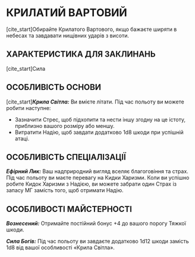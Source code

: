 ﻿# КРИЛАТИЙ ВАРТОВИЙ

[cite_start]Обирайте Крилатого Вартового, якщо бажаєте ширяти в небесах та завдавати нищівних ударів з висоти. 

## ХАРАКТЕРИСТИКА ДЛЯ ЗАКЛИНАНЬ

[cite_start]Сила 

## ОСОБЛИВІСТЬ ОСНОВИ

[cite_start]***Крила Світла:*** Ви вмієте літати.  Під час польоту ви можете робити наступне:

- Зазначити Стрес, щоб підхопити та нести іншу згодну на це істоту, приблизно вашого розміру або меншу. 
- Витратити Надію, щоб завдати додатково 1d8 шкоди при успішній атаці. 

## ОСОБЛИВІСТЬ СПЕЦІАЛІЗАЦІЇ

***Ефірний Лик:*** Ваш надприродний вигляд вселяє благоговіння та страх.  Під час польоту ви маєте перевагу на Кидки Харизми.  Коли ви успішно робите Кидок Харизми з Надією, ви можете забрати один Страх із запасу МГ замість того, щоб отримати Надію. 

## ОСОБЛИВОСТІ МАЙСТЕРНОСТІ

***Вознесений:*** Отримайте постійний бонус +4 до вашого порогу Тяжкої шкоди. 

***Сила Богів:*** Під час польоту ви завдаєте додатково 1d12 шкоди замість 1d8 від вашої особливості «Крила Світла».